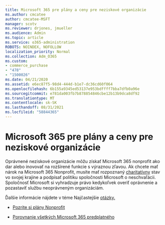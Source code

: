 ```yaml
---
title: Microsoft 365 pre plány a ceny pre neziskové organizácie
ms.author: cmcatee
author: cmcatee-MSFT
manager: scotv
ms.reviewer: drjones, jmueller
ms.audience: Admin
ms.topic: article
ms.service: o365-administration
ROBOTS: NOINDEX, NOFOLLOW
localization_priority: Normal
ms.collection: Adm_O365
ms.custom:
- commerce_purchase
- "478"
- "1500026"
ms.date: 04/21/2020
ms.assetid: e6ec87f5-98d4-444d-b1e7-dc36cd60f064
ms.openlocfilehash: 6b155a9345ed53137e953bdffff7bba7dfb0a96e
ms.sourcegitcommit: e781da003fb7b878854846cbe12b13b9dca8df92
ms.translationtype: MT
ms.contentlocale: sk-SK
ms.lasthandoff: 08/31/2021
ms.locfileid: "58844365"
---
```

# <a name="microsoft-365-for-nonprofit-plans-and-pricing"></a>Microsoft 365 pre plány a ceny pre neziskové organizácie

Oprávnené neziskové organizácie môžu získať Microsoft 365 nonprofit ako dar alebo inovovať na rozšírené funkcie s výraznou zľavou. Ak chcete mať nárok na Microsoft 365 Nonprofit, musíte mať rozpoznaný [charitatívny](https://go.microsoft.com/fwlink/p/?LinkID=330253) stav vo svojej krajine a podpísať politiku spoločnosti Microsoft o neschvaľácii. Spoločnosť Microsoft si vyhradzuje právo kedykoľvek overiť oprávnenie a pozastaviť službu neoprávneným organizáciám.
  
Ďalšie informácie nájdete v téme Najčastejšie [otázky.](https://products.office.com/nonprofit/office-365-nonprofit)
  
- [Pozrite si plány Nonprofit](https://products.office.com/nonprofit/office-365-nonprofit-plans-and-pricing?tab=1)

- [Porovnanie všetkých Microsoft 365 predplatného](https://products.office.com/business/compare-more-office-365-for-business-plans)